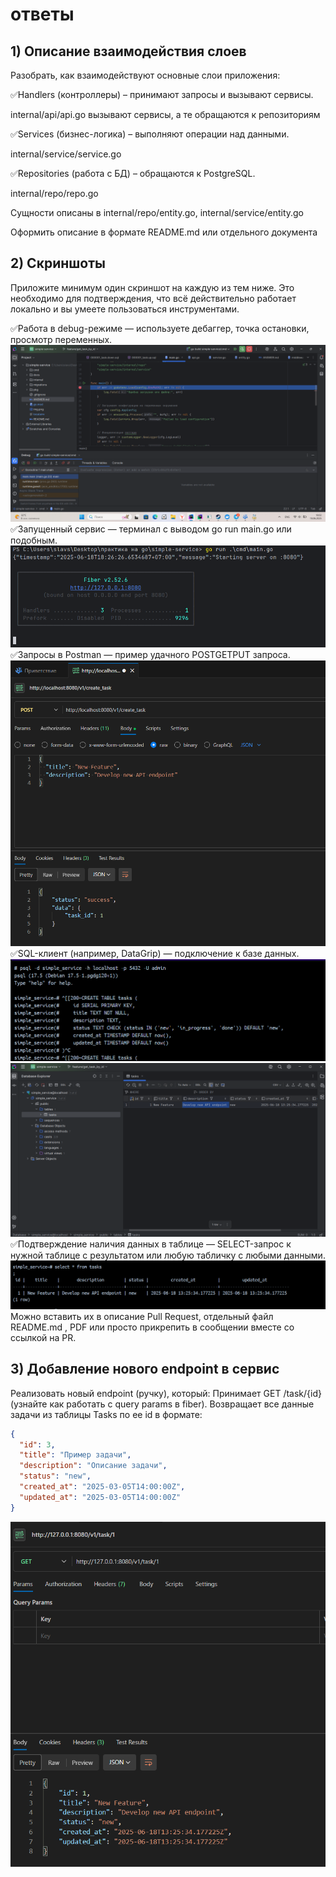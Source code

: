 # ответы

## 1) Описание взаимодействия слоев
Разобрать, как взаимодействуют основные слои приложения: 

✅Handlers (контроллеры) – принимают запросы и вызывают сервисы.

internal/api/api.go вызывают сервисы, а те обращаются к репозиториям

✅Services (бизнес-логика) – выполняют операции над данными. 

internal/service/service.go

✅Repositories (работа с БД) – обращаются к PostgreSQL.

internal/repo/repo.go

Сущности описаны в internal/repo/entity.go, internal/service/entity.go

Оформить описание в формате README.md или отдельного документа

## 2) Скриншоты
Приложите минимум один скриншот на каждую из тем ниже. Это необходимо для подтверждения, что всё действительно работает локально и
вы умеете пользоваться инструментами.

✅Работа в debug-режиме — используете дебаггер, точка остановки, просмотр переменных.
![img_5.png](img_5.png)
✅Запущенный сервис — терминал с выводом go run main.go или подобным.
![img_7.png](img_7.png)
✅Запросы в Postman — пример удачного POSTGETPUT запроса.
![img_8.png](img_8.png)
✅SQL-клиент (например, DataGrip) — подключение к базе данных.
![img_10.png](img_10.png) ![img_11.png](img_11.png)
✅Подтверждение наличия данных в таблице — SELECT-запрос к нужной таблице с результатом или любую табличку с любыми данными.
![img_9.png](img_9.png)
Можно вставить их в описание Pull Request, отдельный файл README.md , PDF или просто прикрепить в сообщении вместе со ссылкой на PR.

## 3)  Добавление нового endpoint в сервис
Реализовать новый endpoint (ручку), который:
Принимает GET /task/{id} (узнайте как работать с query params в fiber).
Возвращает все данные задачи из таблицы Tasks по ее id в формате:
```json
{
  "id": 3,
  "title": "Пример задачи",
  "description": "Описание задачи",
  "status": "new",
  "created_at": "2025-03-05T14:00:00Z",
  "updated_at": "2025-03-05T14:00:00Z"
}
```
![img.png](img.png)